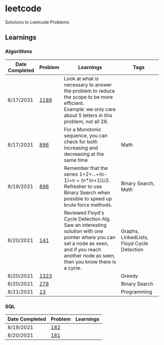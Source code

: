 # leetcode

Solutions to Leetcode Problems

## Learnings

### Algorithms

| Date Completed | Problem                                                     | Learnings                                                                                                                                                                                   | Tags                                       |
| -------------- | ----------------------------------------------------------- | ------------------------------------------------------------------------------------------------------------------------------------------------------------------------------------------- | ------------------------------------------ |
| 8/17/2021      | [1189](Python_Solutions/1189_Maximum_Number_of_Balloons.py) | Look at what is necessary to answer the problem to reduce the scope to be more efficient. <br /> Example: we only care about 5 letters in this problem, not all 26.                         |                                            |
| 8/17/2021      | [896](Python_Solutions/896_Monotonic_Array.py)              | For a Monotonic sequence, you can check for both increasing and decreasing at the same time                                                                                                 | Math                                       |
| 8/19/2021      | [896](Python_Solutions/441_Arranging_Coins.py)              | Remember that the series 1+2+...+(n-1)+n = (n\*(n+1))/2. Refresher to use Binary Search when possible to speed up brute force methods.                                                      | Binary Search, Math                        |
| 8/20/2021      | [141](Python_Solutions/141_Linked_List_Cycle.py)            | Reviewed Floyd's Cycle Detection Alg. Saw an interesting solution with one pointer where you can set a node as seen, and if you reach another node as seen, then you know there is a cycle. | Graphs, LinkedLists, Floyd Cycle Detection |
| 8/20/2021      | [1323](Python_Solutions/1323_Maximum_69_Number.py)          |                                                                                                                                                                                             | Greedy                                     |
| 8/20/2021      | [278](Python_Solutions/278_First_Bad_Version.py)            |                                                                                                                                                                                             | Binary Search                              |
| 8/21/2021      | [13](Python_Solutions/13_Roman_to_Integer.py)               |                                                                                                                                                                                             | Programming                                |

### SQL

| Date Completed | Problem                                                                 | Learnings |
| -------------- | ----------------------------------------------------------------------- | --------- |
| 8/19/2021      | [182](SQL_Solutions/182_Duplicate_Emails.sql)                           |           |
| 8/20/2021      | [181](SQL_Solutions/181_Employees_Earning_More_Than_Their_Managers.sql) |           |
